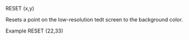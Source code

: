 RESET (x,y)

Resets a point on the low-resolution tedt screen to the background color.

Example
RESET (22,33)
